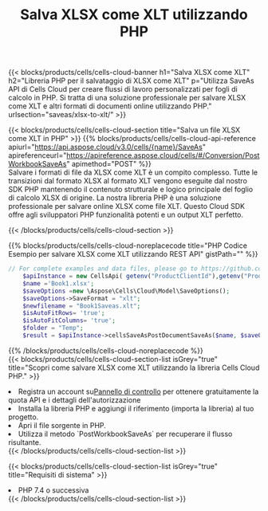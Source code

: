 ﻿---
title:  Salva XLSX come XLT utilizzando PHP
description:  Utilizzando Aspose.Cells Cloud SDK per PHP per salvare il file in formato XLSX come file in formato XLT.
kwords: Excel, Save XLSX as XLT, REST, PHP
howto: How to save XLSX as XLT using Aspose.Cells Cloud PHP library.
---
{{< blocks/products/cells/cells-cloud-banner h1="Salva XLSX come XLT" h2="Libreria PHP per il salvataggio di XLSX come XLT" p="Utilizza SaveAs API di Cells Cloud per creare flussi di lavoro personalizzati per fogli di calcolo in PHP. Si tratta di una soluzione professionale per salvare XLSX come XLT e altri formati di documenti online utilizzando PHP." urlsection="saveas/xlsx-to-xlt/" >}}

{{< blocks/products/cells/cells-cloud-section title="Salva un file XLSX come XLT in PHP" >}}
{{% blocks/products/cells/cells-cloud-api-reference apiurl="https://api.aspose.cloud/v3.0/cells/{name}/SaveAs" apireferenceurl="https://apireference.aspose.cloud/cells/#/Conversion/PostWorkbookSaveAs" apimethod="POST" %}}
<br/>
Salvare i formati di file da XLSX come XLT è un compito complesso. Tutte le transizioni dal formato XLSX al formato XLT vengono eseguite dal nostro SDK PHP mantenendo il contenuto strutturale e logico principale del foglio di calcolo XLSX di origine. La nostra libreria PHP è una soluzione professionale per salvare online XLSX come file XLT. Questo Cloud SDK offre agli sviluppatori PHP funzionalità potenti e un output XLT perfetto.

{{< /blocks/products/cells/cells-cloud-section >}}

{{% blocks/products/cells/cells-cloud-noreplacecode title="PHP Codice Esempio per salvare XLSX come XLT utilizzando REST API" gistPath="" %}}
  
```php
// For complete examples and data files, please go to https://github.com/aspose-cells-cloud/aspose-cells-cloud-php/
    $apiInstance = new CellsApi( getenv("ProductClientId"),getenv("ProductClientSecret") );
    $name ='Book1.xlsx';
    $saveOptions =new \Aspose\Cells\Cloud\Model\SaveOptions();
    $saveOptions->SaveFormat = "xlt";
    $newfilename = "Book1Saveas.xlt";
    $isAutoFitRows= 'true';
    $isAutoFitColumns= 'true';
    $folder = "Temp";
    $result = $apiInstance->cellsSaveAsPostDocumentSaveAs($name, $saveOptions, $newfilename,$isAutoFitRows, $isAutoFitColumns, $folder);
```
  
{{% /blocks/products/cells/cells-cloud-noreplacecode %}}
<br/>
{{< blocks/products/cells/cells-cloud-section-list isGrey="true" title="Scopri come salvare XLSX come XLT utilizzando la libreria Cells Cloud PHP." >}}
<li> Registra un account su<a href="https://dashboard.aspose.cloud/">Pannello di controllo</a> per ottenere gratuitamente la quota API e i dettagli dell'autorizzazione</li>
<li>Installa la libreria PHP e aggiungi il riferimento (importa la libreria) al tuo progetto.</li>
<li>Apri il file sorgente in PHP.</li>
<li>Utilizza il metodo `PostWorkbookSaveAs` per recuperare il flusso risultante.</li>
{{< /blocks/products/cells/cells-cloud-section-list >}}

{{< blocks/products/cells/cells-cloud-section-list isGrey="true" title="Requisiti di sistema" >}}
<li>PHP 7.4 o successiva</li>
{{< /blocks/products/cells/cells-cloud-section-list >}}
